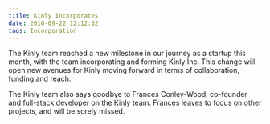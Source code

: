 ```yaml
---
title: Kinly Incorporates
date: 2016-09-22 12:12:32
tags: Incorporation
---
```


The Kinly team reached a new milestone in our journey as a startup this month,
with the team incorporating and forming Kinly Inc. This change will open new
avenues for Kinly moving forward in terms of collaboration, funding and reach.

The Kinly team also says goodbye to Frances Conley-Wood, co-founder and full-stack
developer on the Kinly team. Frances leaves to focus on other projects, and will be
sorely missed.
